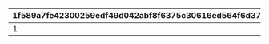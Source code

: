|1f589a7fe42300259edf49d042abf8f6375c30616ed564f6d37b7481ee8beafd|78dc104311c016882e856f6f3ad9a48794f1e7b0f9f4689714affe546ea0aa6e|3616790de12fdf443224b4cc1c6bf94ec5424b71e925a71ec231fa9a67e2c3aa|ec6d181044275182b9108d26a2aa6400a2f7705197929ad100ceb3d6b4672434|3656d650ce61d0041904a6d7b7c33ef63b450ca90de35062dcc775e45b906a99|e8f92ccf79354e34da63e8ea2764d7a2506b406bfc5139308ccfacf1029fc276|3700e886a36a853da1fb5098ee0fc427b823c121b8c71c34e400f411542e40e6|672de5152296a85c68567b6fd5c55203c8a00efc11c4f484bbee362b373b4a16|9a42bbb1955fffc040b051ac6d5cc376d5cbcbf99266833987435779f898f374|999f8c21d37eedd08f8f7bcb76b63e1f5055e38fe3e1ddc451aaa5a1ca79815b|ffa1f029c68c007999cc5e1c3197b872126578cd8707c143d1bbc29d9d6e113c|a981ef7f8c35a51294ad2debd55c9e599b2703209ab9e482f723c399784c6464|a5b67629abf46e6d9bde1240e6798a8ca81dd5b7f561f2c008cdfea5f8eb3d02|
| --- | --- | --- | --- | --- | --- | --- | --- | --- | --- | --- | --- | --- |
|1|2104010|3101|1064|1207|0|0|0|0|0|0|0|0|
